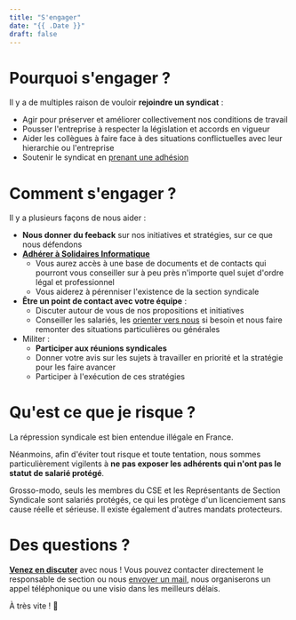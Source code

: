 ```yaml
---
title: "S'engager"
date: "{{ .Date }}"
draft: false
---
```



Pourquoi s'engager ?
====================

Il y a de multiples raison de vouloir **rejoindre un syndicat** :
* Agir pour préserver et améliorer collectivement nos conditions de travail
* Pousser l'entreprise à respecter la législation et accords en vigueur
* Aider les collègues à faire face à des situations conflictuelles avec leur hierarchie ou l'entreprise
* Soutenir le syndicat en [prenant une adhésion](https://solidairesinformatique.org/militez-adherez/)

Comment s'engager ?
===================

Il y a plusieurs façons de nous aider :
* **Nous donner du feeback** sur nos initiatives et stratégies, sur ce que nous défendons
* [**Adhérer à Solidaires Informatique**](https://solidairesinformatique.org/militez-adherez/)
    * Vous aurez accès à une base de documents et de contacts qui pourront vous conseiller sur à peu près n'importe quel sujet d'ordre légal et professionnel
    * Vous aiderez à pérenniser l'existence de la section syndicale
* **Être un point de contact avec votre équipe** :
    * Discuter autour de vous de nos propositions et initiatives
    * Conseiller les salariés, les [orienter vers nous](../../page/contact) si besoin et nous faire remonter des situations particulières ou générales
* Militer :
    * **Participer aux réunions syndicales**
    * Donner votre avis sur les sujets à travailler en priorité et la stratégie pour les faire avancer
    * Participer à l'exécution de ces stratégies

Qu'est ce que je risque ?
=========================

La répression syndicale est bien entendue illégale en France.

Néanmoins, afin d'éviter tout risque et toute tentation, nous sommes particulièrement vigilents à **ne pas exposer les adhérents qui n'ont pas le statut de salarié protégé**.

Grosso-modo, seuls les membres du CSE et les Représentants de Section Syndicale sont salariés protégés, ce qui les protège d'un licenciement sans cause réelle et sérieuse. Il existe également d'autres mandats protecteurs.

Des questions ?
===============

[**Venez en discuter**](../../page/contact) avec nous ! Vous pouvez contacter directement le responsable de section ou nous [envoyer un mail](../../page/contact), nous organiserons un appel téléphonique ou une visio dans les meilleurs délais.

À très vite ! 🚀️
